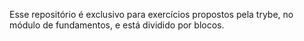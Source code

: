 Esse repositório é exclusivo para exercícios propostos pela trybe, no módulo de fundamentos, e está dividido por blocos.
